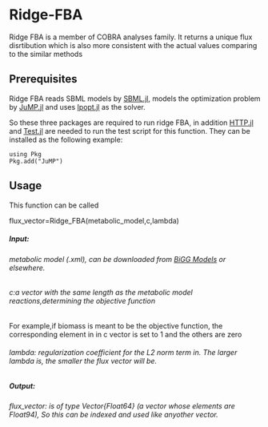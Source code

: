 # Ridge-FBA

Ridge FBA is a member of COBRA analyses family. It returns a unique flux disrtibution which is also  more consistent with the actual values comparing to the similar methods

## Prerequisites
Ridge FBA reads SBML models by [SBML.jl](https://github.com/LCSB-BioCore/SBML.jl), models the optimization problem by [JuMP.jl](https://github.com/jump-dev/JuMP.jl) and uses [Ipopt.jl](https://github.com/jump-dev/Ipopt.jl) as the solver. 

So these three packages are required to run ridge FBA, in addition [HTTP.jl](https://github.com/JuliaWeb/HTTP.jl) and [Test.jl](https://github.com/JuliaLang/julia/blob/master/stdlib/Test/src/Test.jl) are needed to run the test script for this function. 
They can be installed as the following example:
```
using Pkg
Pkg.add("JuMP")
```

## Usage
This function can be called 

flux_vector=Ridge_FBA(metabolic_model,c,lambda)

 ##### Input:
  ###### metabolic model (.xml), can be downloaded from [BiGG Models](http://bigg.ucsd.edu/) or elsewhere.
  
  ###### c:a vector with the same length as the metabolic model reactions,determining the objective function
  For example,if biomass is meant to be the objective function, the corresponding element in in c vector is set to 1 and the others are zero 
  
  ###### lambda: regularization coefficient for the L2 norm term in. The larger lambda is, the smaller the flux vector will be.
  
 ##### Output:
  ###### flux_vector: is of type Vector{Float64} (a vector whose elements are Float94), So this can be indexed and used like anyother vector. 
  
